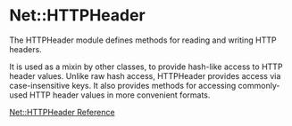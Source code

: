 # Net::HTTPHeader

The HTTPHeader module defines methods for reading and writing HTTP headers.

It is used as a mixin by other classes, to provide hash-like access to HTTP
header values. Unlike raw hash access, HTTPHeader provides access via
case-insensitive keys. It also provides methods for accessing commonly-used
HTTP header values in more convenient formats.

[Net::HTTPHeader Reference](https://ruby-doc.org/stdlib-2.5.0/libdoc/net/http/rdoc/Net/HTTPHeader.html)